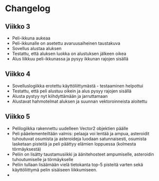 # Changelog

## Viikko 3

- Peli-ikkuna aukeaa
- Peli-ikkunalle on asetettu avaruusaiheinen taustakuva
- Sovellus alustaa aluksen
- Testattu, että aluksen luokka on alustuksen jälkeen oikea
- Alus liikkuu peli-ikkunassa ja pysyy ikkunan rajojen sisällä

## Viikko 4

- Sovelluslogiikka erotettu käyttöliittymästä - testaaminen helpottui
- Testattu, että peli alustuu oikein ja alus pysyy rajojen sisällä
- Alusta pystyy nyt kiihdyttämään ja jarruttamaan
- Alustavat hahmotelmat aluksen ja suunnan vektoroinneista aloitettu

## Viikko 5

- Pelilogiikka rakennettu uudelleen Vector2 objektien päälle
- Peli pääelementeiltään valmis: pelaaja voi lentää ja ampua, asteroidit tuhoutuvat osumista ja asteroideja luodaan satunnaisesti, osumista lasketaan pisteitä ja peli päättyy elämien loppuessa (kolmesta törmäyksestä)
- Peliin on lisätty taustamusiikki ja äänitehosteet ampumiselle, asteroidin tuhoutumiselle ja törmäykselle
- Peliin tullaan lisäämään vielä tietokanta top-5 pisteitä varten sekä käyttöliittymä pelin sisäiseen liikkumiseen.
- 
